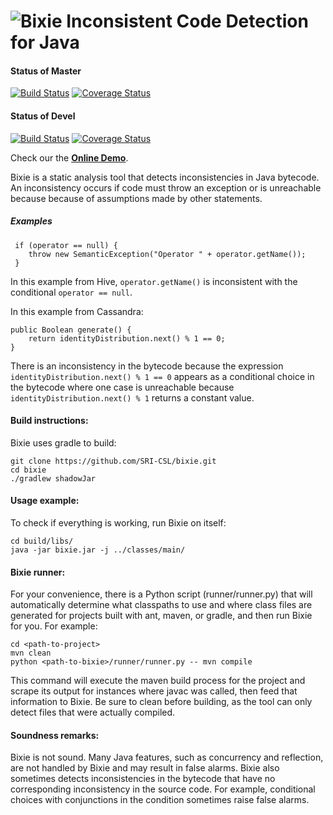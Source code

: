 ![Bixie](https://raw.githubusercontent.com/SRI-CSL/bixie/gh-pages/img/bixie_small.png) Inconsistent Code Detection for Java
=====
#### Status of Master
[![Build Status](https://travis-ci.org/SRI-CSL/bixie.png?branch=master)](https://travis-ci.org/SRI-CSL/bixie)
[![Coverage Status](https://coveralls.io/repos/SRI-CSL/bixie/badge.svg?branch=master)](https://coveralls.io/r/SRI-CSL/bixie?branch=master) 

#### Status of Devel
[![Build Status](https://travis-ci.org/SRI-CSL/bixie.png?branch=devel)](https://travis-ci.org/SRI-CSL/bixie)
[![Coverage Status](https://coveralls.io/repos/SRI-CSL/bixie/badge.svg?branch=devel)](https://coveralls.io/r/SRI-CSL/bixie?branch=devel) 

Check our the **[Online Demo](http://csl.sri.com/projects/bixie/)**.

Bixie is a static analysis tool that detects inconsistencies in Java bytecode. An inconsistency occurs if code must throw an exception or is unreachable because because of assumptions made by other statements. 

##### Examples

	 if (operator == null) {
	 	throw new SemanticException("Operator " + operator.getName());
	 }

In this example from Hive, `operator.getName()` is inconsistent with the conditional
`operator == null`. 

In this example from Cassandra:
	
	public Boolean generate() {
		return identityDistribution.next() % 1 == 0;
	}

There is an inconsistency in the bytecode because the expression `identityDistribution.next() % 1 == 0` appears as a conditional choice in the bytecode where one case is unreachable because `identityDistribution.next() % 1` returns a constant value.


#### Build instructions:

Bixie uses gradle to build:

	git clone https://github.com/SRI-CSL/bixie.git
	cd bixie
    ./gradlew shadowJar

#### Usage example:
To check if everything is working, run Bixie on itself:

	cd build/libs/
	java -jar bixie.jar -j ../classes/main/

#### Bixie runner:
For your convenience, there is a Python script (runner/runner.py) that will automatically determine what classpaths to use and where class files are generated for projects built with ant, maven, or gradle, and then run Bixie for you. For example:

	cd <path-to-project>
	mvn clean
	python <path-to-bixie>/runner/runner.py -- mvn compile

This command will execute the maven build process for the project and scrape its output for instances where javac was called, then feed that information to Bixie. Be sure to clean before building, as the tool can only detect files that were actually compiled.

#### Soundness remarks:
Bixie is not sound. Many Java features, such as concurrency and reflection, are not handled by Bixie and may result in false alarms. Bixie also sometimes detects inconsistencies in the bytecode that have no corresponding inconsistency in the source code. For example, conditional choices with conjunctions in the condition sometimes raise false alarms.






